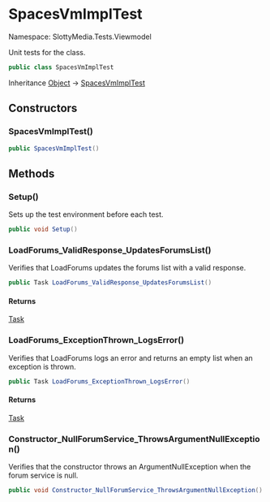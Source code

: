 # SpacesVmImplTest

Namespace: SlottyMedia.Tests.Viewmodel

Unit tests for the  class.

```csharp
public class SpacesVmImplTest
```

Inheritance [Object](https://docs.microsoft.com/en-us/dotnet/api/system.object) → [SpacesVmImplTest](./slottymedia.tests.viewmodel.spacesvmimpltest.md)

## Constructors

### **SpacesVmImplTest()**

```csharp
public SpacesVmImplTest()
```

## Methods

### **Setup()**

Sets up the test environment before each test.

```csharp
public void Setup()
```

### **LoadForums_ValidResponse_UpdatesForumsList()**

Verifies that LoadForums updates the forums list with a valid response.

```csharp
public Task LoadForums_ValidResponse_UpdatesForumsList()
```

#### Returns

[Task](https://docs.microsoft.com/en-us/dotnet/api/system.threading.tasks.task)<br>

### **LoadForums_ExceptionThrown_LogsError()**

Verifies that LoadForums logs an error and returns an empty list when an exception is thrown.

```csharp
public Task LoadForums_ExceptionThrown_LogsError()
```

#### Returns

[Task](https://docs.microsoft.com/en-us/dotnet/api/system.threading.tasks.task)<br>

### **Constructor_NullForumService_ThrowsArgumentNullException()**

Verifies that the constructor throws an ArgumentNullException when the forum service is null.

```csharp
public void Constructor_NullForumService_ThrowsArgumentNullException()
```
